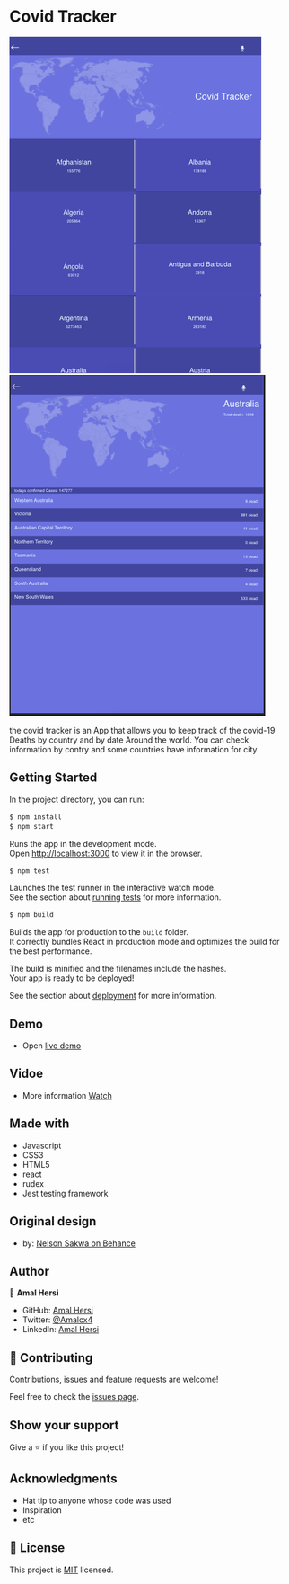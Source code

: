 # Covid Tracker

<img src="Screenshot1.png">
<img src="Screenshot2.png">

the covid tracker is an App that allows you to keep track of the covid-19 Deaths by country and by date Around the world. You can check information by contry and some countries have information for city.

## Getting Started

In the project directory, you can run:

```bash
$ npm install
$ npm start
```

Runs the app in the development mode.\
Open [http://localhost:3000](http://localhost:3000) to view it in the browser.


```bash
$ npm test
```

Launches the test runner in the interactive watch mode.\
See the section about [running tests](https://facebook.github.io/create-react-app/docs/running-tests) for more information.


```bash
$ npm build
```

Builds the app for production to the `build` folder.\
It correctly bundles React in production mode and optimizes the build for the best performance.

The build is minified and the filenames include the hashes.\
Your app is ready to be deployed!

See the section about [deployment](https://facebook.github.io/create-react-app/docs/deployment) for more information.

## Demo

- Open [live demo](https://amal-covid-tracker.herokuapp.com/) 

## Vidoe

- More information [Watch](https://www.loom.com/share/43bb8fbf942c4655b5d1b6fc776af746)

## Made with

- Javascript
- CSS3
- HTML5
- react
- rudex
- Jest testing framework

## Original design

- by: [Nelson Sakwa on Behance](https://www.behance.net/sakwadesignstudio)


## Author


👤 **Amal Hersi**

- GitHub: [Amal Hersi](https://github.com/Amalcxc)
- Twitter: [@Amalcx4](https://twitter.com/home?lang=en)
- LinkedIn: [Amal Hersi](https://www.linkedin.com/in/amal-hersi-a29583205/)


## 🤝 Contributing

Contributions, issues and feature requests are welcome!

Feel free to check the [issues page](issues/).

## Show your support

Give a ⭐️ if you like this project!

## Acknowledgments

- Hat tip to anyone whose code was used
- Inspiration
- etc

## 📝 License

This project is [MIT](lic.url) licensed.
